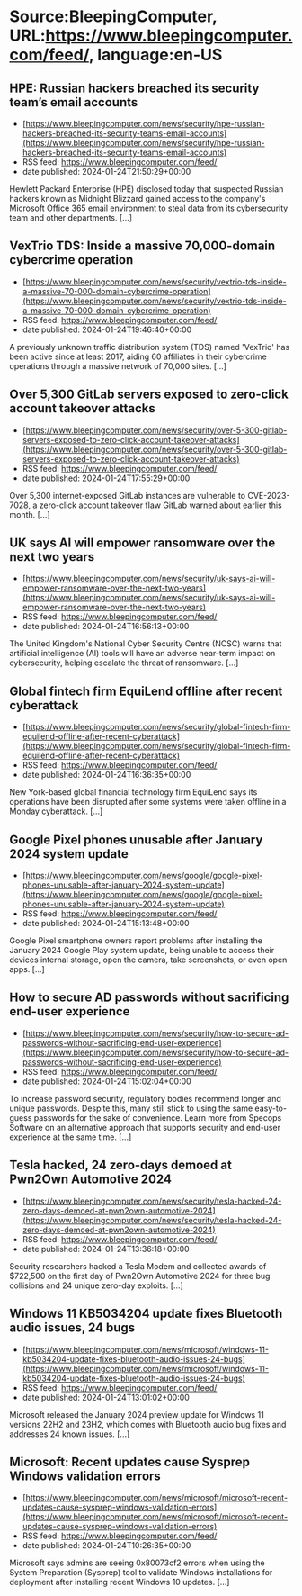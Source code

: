 # Source:BleepingComputer, URL:https://www.bleepingcomputer.com/feed/, language:en-US

## HPE: Russian hackers breached its security team’s email accounts
 - [https://www.bleepingcomputer.com/news/security/hpe-russian-hackers-breached-its-security-teams-email-accounts](https://www.bleepingcomputer.com/news/security/hpe-russian-hackers-breached-its-security-teams-email-accounts)
 - RSS feed: https://www.bleepingcomputer.com/feed/
 - date published: 2024-01-24T21:50:29+00:00

Hewlett Packard Enterprise (HPE) disclosed today that suspected Russian hackers known as Midnight Blizzard gained access to the company's Microsoft Office 365 email environment to steal data from its cybersecurity team and other departments. [...]

## VexTrio TDS: Inside a massive 70,000-domain cybercrime operation
 - [https://www.bleepingcomputer.com/news/security/vextrio-tds-inside-a-massive-70-000-domain-cybercrime-operation](https://www.bleepingcomputer.com/news/security/vextrio-tds-inside-a-massive-70-000-domain-cybercrime-operation)
 - RSS feed: https://www.bleepingcomputer.com/feed/
 - date published: 2024-01-24T19:46:40+00:00

A previously unknown traffic distribution system (TDS) named 'VexTrio' has been active since at least 2017, aiding 60 affiliates in their cybercrime operations through a massive network of 70,000 sites. [...]

## Over 5,300 GitLab servers exposed to zero-click account takeover attacks
 - [https://www.bleepingcomputer.com/news/security/over-5-300-gitlab-servers-exposed-to-zero-click-account-takeover-attacks](https://www.bleepingcomputer.com/news/security/over-5-300-gitlab-servers-exposed-to-zero-click-account-takeover-attacks)
 - RSS feed: https://www.bleepingcomputer.com/feed/
 - date published: 2024-01-24T17:55:29+00:00

Over 5,300 internet-exposed GitLab instances are vulnerable to CVE-2023-7028, a zero-click account takeover flaw GitLab warned about earlier this month. [...]

## UK says AI will empower ransomware over the next two years
 - [https://www.bleepingcomputer.com/news/security/uk-says-ai-will-empower-ransomware-over-the-next-two-years](https://www.bleepingcomputer.com/news/security/uk-says-ai-will-empower-ransomware-over-the-next-two-years)
 - RSS feed: https://www.bleepingcomputer.com/feed/
 - date published: 2024-01-24T16:56:13+00:00

The United Kingdom's National Cyber Security Centre (NCSC) warns that artificial intelligence (AI) tools will have an adverse near-term impact on cybersecurity, helping escalate the threat of ransomware. [...]

## Global fintech firm EquiLend offline after recent cyberattack
 - [https://www.bleepingcomputer.com/news/security/global-fintech-firm-equilend-offline-after-recent-cyberattack](https://www.bleepingcomputer.com/news/security/global-fintech-firm-equilend-offline-after-recent-cyberattack)
 - RSS feed: https://www.bleepingcomputer.com/feed/
 - date published: 2024-01-24T16:36:35+00:00

New York-based global financial technology firm EquiLend says its operations have been disrupted after some systems were taken offline in a Monday cyberattack. [...]

## Google Pixel phones unusable after January 2024 system update
 - [https://www.bleepingcomputer.com/news/google/google-pixel-phones-unusable-after-january-2024-system-update](https://www.bleepingcomputer.com/news/google/google-pixel-phones-unusable-after-january-2024-system-update)
 - RSS feed: https://www.bleepingcomputer.com/feed/
 - date published: 2024-01-24T15:13:48+00:00

Google Pixel smartphone owners report problems after installing the January 2024 Google Play system update, being unable to access their devices internal storage, open the camera, take screenshots, or even open apps. [...]

## How to secure AD passwords without sacrificing end-user experience
 - [https://www.bleepingcomputer.com/news/security/how-to-secure-ad-passwords-without-sacrificing-end-user-experience](https://www.bleepingcomputer.com/news/security/how-to-secure-ad-passwords-without-sacrificing-end-user-experience)
 - RSS feed: https://www.bleepingcomputer.com/feed/
 - date published: 2024-01-24T15:02:04+00:00

To increase password security, regulatory bodies recommend longer and unique passwords. Despite this, many still stick to using the same easy-to-guess passwords for the sake of convenience. Learn more from Specops Software on an alternative approach that supports security and end-user experience at the same time. [...]

## Tesla hacked, 24 zero-days demoed at Pwn2Own Automotive 2024
 - [https://www.bleepingcomputer.com/news/security/tesla-hacked-24-zero-days-demoed-at-pwn2own-automotive-2024](https://www.bleepingcomputer.com/news/security/tesla-hacked-24-zero-days-demoed-at-pwn2own-automotive-2024)
 - RSS feed: https://www.bleepingcomputer.com/feed/
 - date published: 2024-01-24T13:36:18+00:00

Security researchers hacked a Tesla Modem and collected awards of $722,500 on the first day of Pwn2Own Automotive 2024 for three bug collisions and 24 unique zero-day exploits. [...]

## Windows 11 KB5034204 update fixes Bluetooth audio issues, 24 bugs
 - [https://www.bleepingcomputer.com/news/microsoft/windows-11-kb5034204-update-fixes-bluetooth-audio-issues-24-bugs](https://www.bleepingcomputer.com/news/microsoft/windows-11-kb5034204-update-fixes-bluetooth-audio-issues-24-bugs)
 - RSS feed: https://www.bleepingcomputer.com/feed/
 - date published: 2024-01-24T13:01:02+00:00

Microsoft released the January 2024 preview update for Windows 11 versions 22H2 and 23H2, which comes with Bluetooth audio bug fixes and addresses 24 known issues. [...]

## Microsoft: Recent updates cause Sysprep Windows validation errors
 - [https://www.bleepingcomputer.com/news/microsoft/microsoft-recent-updates-cause-sysprep-windows-validation-errors](https://www.bleepingcomputer.com/news/microsoft/microsoft-recent-updates-cause-sysprep-windows-validation-errors)
 - RSS feed: https://www.bleepingcomputer.com/feed/
 - date published: 2024-01-24T10:26:35+00:00

Microsoft says admins are seeing 0x80073cf2 errors when using the System Preparation (Sysprep) tool to validate Windows installations for deployment after installing recent Windows 10 updates. [...]

